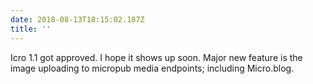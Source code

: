```yaml
---
date: 2018-08-13T18:15:02.187Z
title: ''
---
```

Icro 1.1 got approved. I hope it shows up soon.
Major new feature is the image uploading to micropub media endpoints; including Micro.blog.
